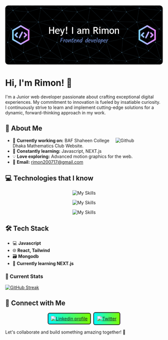 ![Header](<https://raw.githubusercontent.com/HjRimon/HjRimon/main/assets/github-header-image%20(1).png>)

# Hi, I'm Rimon! 👋

I'm a Junior web developer passionate about crafting exceptional digital experiences. My commitment to innovation is fueled by insatiable curiosity. I continuously strive to learn and implement cutting-edge solutions for a dynamic, forward-thinking approach in my work.

## 🚀 About Me

<img width="30%" align="right" alt="Github" src="https://user-images.githubusercontent.com/48678280/88862734-4903af80-d201-11ea-968b-9c939d88a37c.gif" />

- 🔭 **Currently working on:** BAF Shaheen College Dhaka Mathematics Club Website.
- 🌱 **Constantly learning:** Javascript, NEXT.js
- 💡 **Love exploring:** Advanced motion graphics for the web.
- 📩 **Email:** rimon200717@gmail.com

## 💻 Technologies that I know

<p align="center">
  <img src="https://skillicons.dev/icons?i=html,css,js" alt="My Skills" />
</p>
<p align="center">
  <img src="https://skillicons.dev/icons?i=react,tailwind,mongodb,nodejs,expressjs" alt="My Skills" />
</p>

<p align="center">
  <img src="https://skillicons.dev/icons?i=vite,firebase,figma" alt="My Skills" />
</p>

## 🛠️ Tech Stack

- 💻 **Javascript**
- 🌐 **React, Tailwind**
- 🗃️ **Mongodb**
- 🚀 **Currently learning NEXT.js**

### 📝 Current Stats

<!-- <p align="center">
  <img src="https://github-readme-streak-stats.herokuapp.com?user=HjRimon&theme=blueberry-duo&border_radius=12" alt="GitHub Streak" />
</p> -->
<p align="center">

[![GitHub Streak](https://github-readme-streak-stats.herokuapp.com?user=HjRimon&theme=blueberry-duo&hide_border=true&border_radius=5)](https://git.io/streak-stats)

</p>

## 🔗 Connect with Me

<p align="center">
    <a style="background-color: white; border-radius: 6px; display: inline-block; padding: 8px; border: 2px solid; background-image: linear-gradient(to right, #00FFFF, #7CFC00); margin-right:5px;" href="https://www.linkedin.com/in/hasanath-jilhan-a86b3425a/"><img alt="Linkedin profile" title="Linkedin" src="https://raw.githubusercontent.com/Thomas-George-T/Thomas-George-T/master/assets/linkedin.svg" width="100" height="30" /></a>
    <a style="background-color: white; border-radius: 6px; display: inline-block; padding: 10px; border: 2px solid; background-image: linear-gradient(to right, #00FFFF, #7CFC00);" href="https://twitter.com/Hj_Rimon"><img alt="Twitter" src="https://raw.githubusercontent.com/Thomas-George-T/Thomas-George-T/master/assets/twitter.svg" title="Twitter" width="100" height="30" /></a>
</p>

</style>

Let's collaborate and build something amazing together! 🚀
